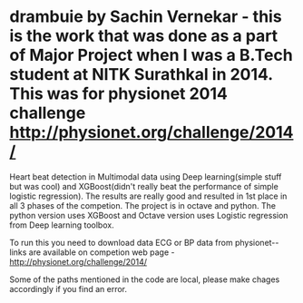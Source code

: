 # drambuie by Sachin Vernekar - this is the work that was done as a part of Major Project when I was a B.Tech student at NITK Surathkal in 2014. This was for physionet 2014 challenge http://physionet.org/challenge/2014/
Heart beat detection in Multimodal data using Deep learning(simple stuff but was cool) and XGBoost(didn't really beat the performance of simple logistic regression).
The results are really good and resulted in 1st place in all 3 phases of the competion.
The project is in octave and python.
The python version uses XGBoost and Octave version uses Logistic regression from Deep learning toolbox.

To run this you need to download data ECG or BP data from physionet-- links are available on competion web page - http://physionet.org/challenge/2014/

Some of the paths mentioned in the code are local, please make chages accordingly if you find an error.
